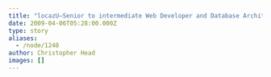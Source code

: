 ```yaml
---
title: "locazU—Senior to intermediate Web Developer and Database Architect"
date: 2009-04-06T05:28:00.000Z
type: story
aliases:
  - /node/1240
author: Christopher Head
images: []
---
```


